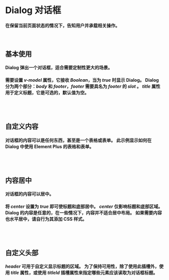 <script setup>
    import demo1 from './demo1.vue'
    import demo2 from './demo2.vue'
    import demo3 from './demo3.vue'
    import demo4 from './demo4.vue'
    import componentBox from '@/components/componentBox.vue'
    import Preview from '@/components/Preview.vue'
</script>

# Dialog 对话框

#### 在保留当前页面状态的情况下，告知用户并承载相关操作。

<br/>

## 基本使用

#### Dialog 弹出一个对话框，适合需要定制性更大的场景。

#### 需要设置 _v-model_ 属性，它接收 _Boolean_，当为 _true_ 时显示 Dialog。 Dialog 分为两个部分：_body_ 和 _footer_，_footer_ 需要具名为 _footer_ 的 _slot_ 。 _title_ 属性用于定义标题，它是可选的，默认值为空。

<br/>
<component-box>
    <demo1/>
</component-box>
<Preview compName="Dialog" demoName="demo1"></Preview>
<br/>

## 自定义内容

#### 对话框的内容可以是任何东西，甚至是一个表格或表单。 此示例显示如何在 Dialog 中使用 Element Plus 的表格和表单。

<br/>
<component-box>
    <demo2/>
</component-box>
<Preview compName="Dialog" demoName="demo2"></Preview>
<br/>

## 内容居中

#### 对话框的内容可以居中。

#### 将 _center_ 设置为 _true_ 即可使标题和底部居中。 _center_ 仅影响标题和底部区域。 Dialog 的内容是任意的，在一些情况下，内容并不适合居中布局。 如果需要内容也水平居中，请自行为其添加 CSS 样式。

<br/>
<component-box>
    <demo3/>
</component-box>
<Preview compName="Dialog" demoName="demo3"></Preview>
<br/>

## 自定义头部

#### _header_ 可用于自定义显示标题的区域。 为了保持可用性，除了使用此插槽外，使用 _title_ 属性，或使用 _titleId_ 插槽属性来指定哪些元素应该读取为对话框标题。

<br/>
<component-box>
    <demo4/>
</component-box>
<Preview compName="Dialog" demoName="demo4"></Preview>
<br/>
